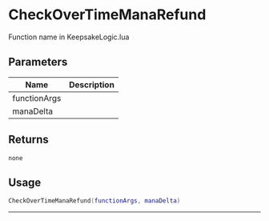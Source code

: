 # CheckOverTimeManaRefund

Function name in KeepsakeLogic.lua

## Parameters

| Name         | Description |
| ------------ | ----------- |
| functionArgs |             |
| manaDelta    |             |

## Returns

`none`

## Usage

```lua
CheckOverTimeManaRefund(functionArgs, manaDelta)
```

---

